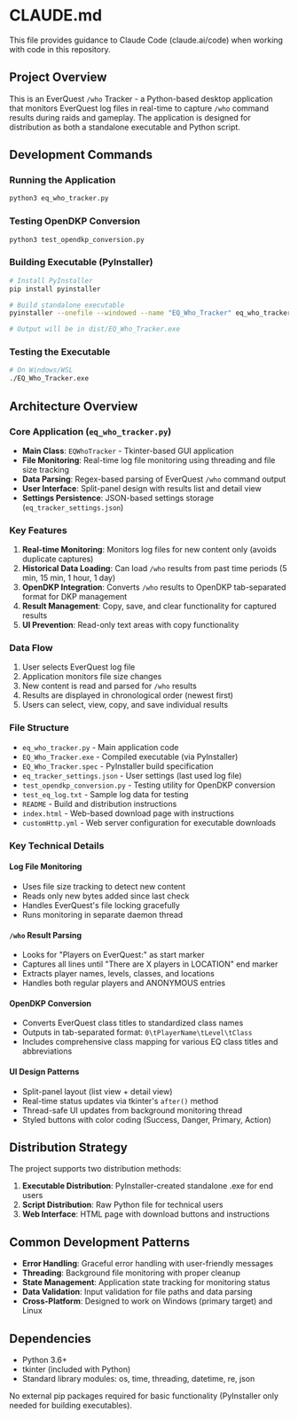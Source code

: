 # CLAUDE.md

This file provides guidance to Claude Code (claude.ai/code) when working with code in this repository.

## Project Overview

This is an EverQuest `/who` Tracker - a Python-based desktop application that monitors EverQuest log files in real-time to capture `/who` command results during raids and gameplay. The application is designed for distribution as both a standalone executable and Python script.

## Development Commands

### Running the Application
```bash
python3 eq_who_tracker.py
```

### Testing OpenDKP Conversion
```bash
python3 test_opendkp_conversion.py
```

### Building Executable (PyInstaller)
```bash
# Install PyInstaller
pip install pyinstaller

# Build standalone executable
pyinstaller --onefile --windowed --name "EQ_Who_Tracker" eq_who_tracker.py

# Output will be in dist/EQ_Who_Tracker.exe
```

### Testing the Executable
```bash
# On Windows/WSL
./EQ_Who_Tracker.exe
```

## Architecture Overview

### Core Application (`eq_who_tracker.py`)
- **Main Class**: `EQWhoTracker` - Tkinter-based GUI application
- **File Monitoring**: Real-time log file monitoring using threading and file size tracking
- **Data Parsing**: Regex-based parsing of EverQuest `/who` command output
- **User Interface**: Split-panel design with results list and detail view
- **Settings Persistence**: JSON-based settings storage (`eq_tracker_settings.json`)

### Key Features
1. **Real-time Monitoring**: Monitors log files for new content only (avoids duplicate captures)
2. **Historical Data Loading**: Can load `/who` results from past time periods (5 min, 15 min, 1 hour, 1 day)
3. **OpenDKP Integration**: Converts `/who` results to OpenDKP tab-separated format for DKP management
4. **Result Management**: Copy, save, and clear functionality for captured results
5. **UI Prevention**: Read-only text areas with copy functionality

### Data Flow
1. User selects EverQuest log file
2. Application monitors file size changes
3. New content is read and parsed for `/who` results
4. Results are displayed in chronological order (newest first)
5. Users can select, view, copy, and save individual results

### File Structure
- `eq_who_tracker.py` - Main application code
- `EQ_Who_Tracker.exe` - Compiled executable (via PyInstaller)
- `EQ_Who_Tracker.spec` - PyInstaller build specification
- `eq_tracker_settings.json` - User settings (last used log file)
- `test_opendkp_conversion.py` - Testing utility for OpenDKP conversion
- `test_eq_log.txt` - Sample log data for testing
- `README` - Build and distribution instructions
- `index.html` - Web-based download page with instructions
- `customHttp.yml` - Web server configuration for executable downloads

### Key Technical Details

#### Log File Monitoring
- Uses file size tracking to detect new content
- Reads only new bytes added since last check
- Handles EverQuest's file locking gracefully
- Runs monitoring in separate daemon thread

#### `/who` Result Parsing
- Looks for "Players on EverQuest:" as start marker
- Captures all lines until "There are X players in LOCATION" end marker
- Extracts player names, levels, classes, and locations
- Handles both regular players and ANONYMOUS entries

#### OpenDKP Conversion
- Converts EverQuest class titles to standardized class names
- Outputs in tab-separated format: `0\tPlayerName\tLevel\tClass`
- Includes comprehensive class mapping for various EQ class titles and abbreviations

#### UI Design Patterns
- Split-panel layout (list view + detail view)
- Real-time status updates via tkinter's `after()` method
- Thread-safe UI updates from background monitoring thread
- Styled buttons with color coding (Success, Danger, Primary, Action)

## Distribution Strategy

The project supports two distribution methods:

1. **Executable Distribution**: PyInstaller-created standalone .exe for end users
2. **Script Distribution**: Raw Python file for technical users
3. **Web Interface**: HTML page with download buttons and instructions

## Common Development Patterns

- **Error Handling**: Graceful error handling with user-friendly messages
- **Threading**: Background file monitoring with proper cleanup
- **State Management**: Application state tracking for monitoring status
- **Data Validation**: Input validation for file paths and data parsing
- **Cross-Platform**: Designed to work on Windows (primary target) and Linux

## Dependencies

- Python 3.6+
- tkinter (included with Python)
- Standard library modules: os, time, threading, datetime, re, json

No external pip packages required for basic functionality (PyInstaller only needed for building executables).